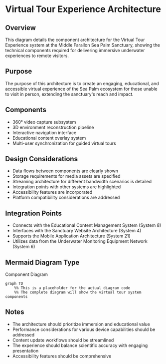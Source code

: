 # Virtual Tour Experience Architecture

## Overview
This diagram details the component architecture for the Virtual Tour Experience system at the Middle Farallon Sea Palm Sanctuary, showing the technical components required for delivering immersive underwater experiences to remote visitors.

## Purpose
The purpose of this architecture is to create an engaging, educational, and accessible virtual experience of the Sea Palm ecosystem for those unable to visit in person, extending the sanctuary's reach and impact.

## Components
- 360° video capture subsystem
- 3D environment reconstruction pipeline
- Interactive navigation interface
- Educational content overlay system
- Multi-user synchronization for guided virtual tours

## Design Considerations
- Data flows between components are clearly shown
- Storage requirements for media assets are specified
- Streaming architecture for different bandwidth scenarios is detailed
- Integration points with other systems are highlighted
- Accessibility features are incorporated
- Platform compatibility considerations are addressed

## Integration Points
- Connects with the Educational Content Management System (System 8)
- Interfaces with the Sanctuary Website Architecture (System 4)
- Supports the Mobile Application Architecture (System 21)
- Utilizes data from the Underwater Monitoring Equipment Network (System 6)

## Mermaid Diagram Type
Component Diagram

```mermaid
graph TD
    %% This is a placeholder for the actual diagram code
    %% The complete diagram will show the virtual tour system components
```

## Notes
- The architecture should prioritize immersion and educational value
- Performance considerations for various device capabilities should be addressed
- Content update workflows should be streamlined
- The experience should balance scientific accuracy with engaging presentation
- Accessibility features should be comprehensive
